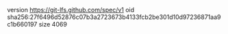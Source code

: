 version https://git-lfs.github.com/spec/v1
oid sha256:27f6496d52876c07b3a2723673b4133fcb2be301d10d97236871aa9c1b660197
size 4069
